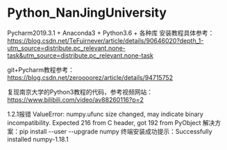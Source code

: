 # Python_NanJingUniversity
Pycharm2019.3.1 + Anaconda3 + Python3.6 + 各种库
安装教程具体参考： https://blog.csdn.net/TeFuirnever/article/details/90646020?depth_1-utm_source=distribute.pc_relevant.none-task&utm_source=distribute.pc_relevant.none-task

git+Pycharm教程参考：  https://blog.csdn.net/zeroooorez/article/details/94715752

复现南京大学的Python3教程的代码，参考视频网站：https://www.bilibili.com/video/av88260116?p=2

1.2.1报错
    ValueError: numpy.ufunc size changed, may indicate binary incompatibility. Expected 216 from C header, got 192 from PyObject
    解决方案：pip install --user --upgrade numpy
    终端安装成功提示：Successfully installed numpy-1.18.1
